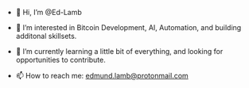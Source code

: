 - 👋 Hi, I’m @Ed-Lamb
- 👀 I’m interested in Bitcoin Development, AI, Automation, and building additonal skillsets.
- 🌱 I’m currently learning a little bit of everything, and looking for opportunities to contribute.

- 📫 How to reach me: edmund.lamb@protonmail.com
